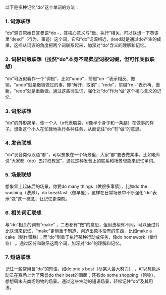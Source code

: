 以下是多种记忆“do”这个单词的方法：

### 1. 词源联想
“do”源自原始日耳曼语*do -，其核心意义与“做、执行”相关。可以联想一下英语里“deed”（行为、事迹）这个词，它和“do”词源相近，deed就是通过do产生的成果，这样从词源的角度把两个词联系起来，加深对“do”含义的理解和记忆。

### 2. 词根词缀联想（虽然“do”本身不是典型词根词缀，但可作类似联想）
“do”可近似看作一个“词根”，比如“undo”，前缀“un -”表示相反、撤销，“undo”就是撤销做过的事，即“解开、取消”；“redo”，前缀“re -”表示再、重新，“redo”就是重新做。通过这些衍生词，强化对“do”作为“做”这个核心含义的记忆。

### 3. 词形联想
“do”的外形简单，像一个人（o代表脑袋，d像半个身子和一条腿）在做事的样子。想象这个小人在忙碌地执行各种任务，从而记住“do”有“做”的意思。

### 4. 发音联想
“do”发音类似汉语“都”，可以想象在一个场景里，大家“都”要去做某事，比如老师说“大家都（do）去打扫教室”，通过这种发音上的联系和场景想象来记忆单词。

### 5. 场景联想
想象早上起床后的场景，你要do many things（做很多事情），比如do the washing（洗漱），do breakfast（做早餐），这样在日常场景中不断强化“do”表示“做”这一概念，让记忆更深刻。

### 6. 相关词汇联想
与“do”相关的词有“make” ，二者都有“做”的意思，但用法稍有不同。可以通过对比联想来记忆，“make”更侧重于制造、创造出原本没有的东西，比如make a cake（制作蛋糕）；而“do”侧重于执行某种行动或任务，像do homework（做作业） 。通过区分和联系这两个词，加深对“do”的理解和记忆。

### 7. 短语联想
记住一些常用含“do”的短语，如do one's best（尽某人最大努力） ，可以想象运动员在赛场上为了荣誉do their best的画面；还有do some shopping（购物），想想周末去商场购物的场景。通过这些生动的短语场景，轻松记住“do”及其用法。 